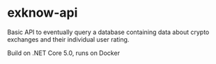 # exknow-api

Basic API to eventually query a database containing data about crypto exchanges and their individual user rating.

Build on .NET Core 5.0, runs on Docker
